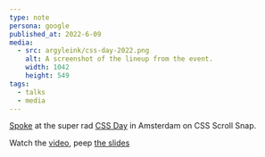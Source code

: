 ```yaml
---
type: note
persona: google
published_at: 2022-6-09
media:
  - src: argyleink/css-day-2022.png
    alt: A screenshot of the lineup from the event.
    width: 1042
    height: 549
tags: 
  - talks
  - media
---
```


[Spoke](https://cssday.nl/2022/speakers#adam) at the 
super rad [CSS Day](https://cssday.nl/2022) in Amsterdam on CSS Scroll Snap.  

Watch the [video](https://www.youtube.com/watch?v=34zcWFLCDIc), 
peep [the slides](https://oh-snap.netlify.app/)
